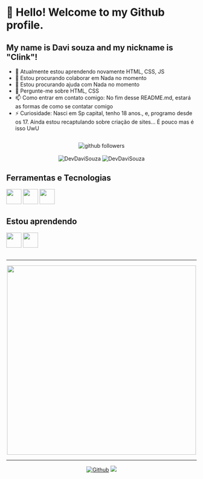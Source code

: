# 👋 Hello! Welcome to my Github profile.
## My name is Davi souza and my nickname is "Clink"!

- 🌱 Atualmente estou aprendendo novamente HTML, CSS, JS
- 👯 Estou procurando colaborar em Nada no momento 
- 🤔 Estou procurando ajuda com Nada no momento 
- 💬 Pergunte-me sobre HTML, CSS
- 📫 Como entrar em contato comigo: No fim desse README.md, estará as formas de como se contatar comigo 
- ⚡ Curiosidade: Nasci em Sp capital, tenho 18 anos., e, programo desde os 17. Ainda estou recaptulando sobre criação de sites... É pouco mas é isso UwU

##
<p align="center">
    <img src="https://img.shields.io/github/followers/DevDaviSouza?label=Follow&style=social" alt="github followers" /><br>
    <br>
    <img src="https://github-readme-stats.vercel.app/api?username=DevDaviSouza&show_icons=true&theme=dark" alt="DevDaviSouza" />
    <img src="https://github-readme-stats.vercel.app/api/top-langs/?username=DevDaviSouza&theme=dark" alt="DevDaviSouza" />
</p>

## Ferramentas e Tecnologias
<img src="https://cdn.jsdelivr.net/gh/devicons/devicon/icons/html5/html5-original.svg" width="40" height="40"/> <img src="https://cdn.jsdelivr.net/gh/devicons/devicon/icons/css3/css3-original.svg" width="40" height="40"/> <img src="https://cdn.jsdelivr.net/gh/devicons/devicon/icons/javascript/javascript-original.svg"  width="40" height="40"/>
         
               
## Estou aprendendo
<img src="https://cdn.jsdelivr.net/gh/devicons/devicon/icons/php/php-original.svg"  width="40" height="40"/> <img src="https://cdn.jsdelivr.net/gh/devicons/devicon/icons/jquery/jquery-original.svg" width="40" height="40"/>
                   
                  
## 

<hr>
<p align="center">
  <a target="_blank" href="https://discord.com/users/548923611801452555"><img href="https://discord.com/users/548923611801452555" src="https://lanyard.cnrad.dev/api/548923611801452555?bg=0c0c1e&borderRadius=20px&animated=true&idleMessage=Estou%20fazendo%20nada%20agora..." width="500x "></a>
</p>
<hr>            
  
  
<p align="center">       
  <a target="_blank" href="https://github.com/DevDaviSouza?tab=repositories"><img src="https://img.shields.io/static/v1?label=GITHUB&message=DevDaviSouza&color=f8efd4&style=for-the-badge&logo=GitHub" alt="Github"></a>
<a href="https://instagram.com/davi_clink69._" target="_blank"><img src="https://img.shields.io/badge/-Instagram-%23E4405F?style=for-the-badge&logo=instagram&logoColor=white" target="_blank"></a>
</div> 
</p>
